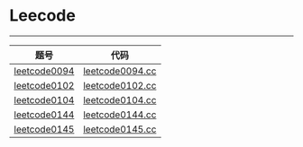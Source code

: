 # Leecode

***

| 题号 | 代码 |
| --- | --- |
| [leetcode0094](https://leetcode-cn.com/problems/binary-tree-inorder-traversal/) | [leetcode0094.cc](./Tree/leetcode0094.cc)  |
| [leetcode0102](https://leetcode-cn.com/problems/binary-tree-level-order-traversal/) | [leetcode0102.cc](./Tree/leetcode0102.cc)  |
| [leetcode0104](https://leetcode-cn.com/problems/maximum-depth-of-binary-tree/) | [leetcode0104.cc](./Tree/leetcode0104.cc)  |
| [leetcode0144](https://leetcode-cn.com/problems/binary-tree-preorder-traversal/) | [leetcode0144.cc](./Tree/leetcode0144.cc)  |
| [leetcode0145](https://leetcode-cn.com/problems/binary-tree-postorder-traversal/) | [leetcode0145.cc](./Tree/leetcode0145.cc)  |
